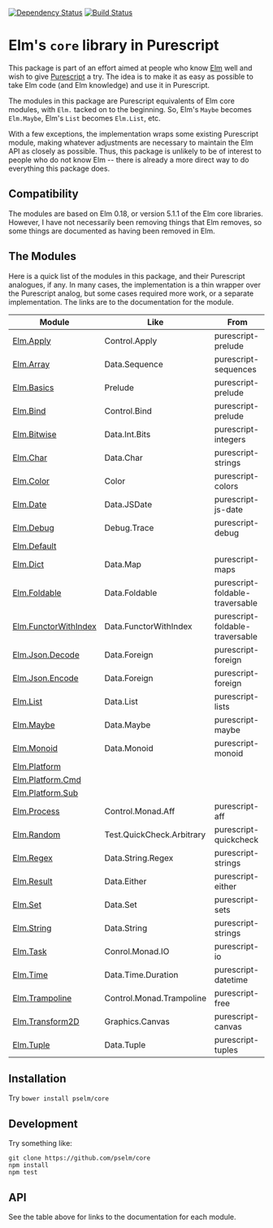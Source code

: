 [![Dependency Status](https://www.versioneye.com/user/projects/5701e80bfcd19a00415afff5/badge.svg?style=flat)](https://www.versioneye.com/user/projects/5701e80bfcd19a00415afff5)
[![Build Status](https://travis-ci.org/rgrempel/purescript-elm-compat.svg?branch=master)](https://travis-ci.org/rgrempel/purescript-elm-compat)

# Elm's `core` library in Purescript

This package is part of an effort aimed at people who know
[Elm](http://elm-lang.org) well and wish to give
[Purescript](http://purescript.org) a try. The idea is to make it as easy
as possible to take Elm code (and Elm knowledge) and use it in Purescript.

The modules in this package are Purescript equivalents of Elm core modules,
with `Elm.` tacked on to the beginning. So, Elm's `Maybe` becomes
`Elm.Maybe`, Elm's `List` becomes `Elm.List`, etc.

With a few exceptions, the implementation wraps some existing
Purescript module, making whatever adjustments are necessary to maintain
the Elm API as closely as possible. Thus, this package is unlikely to
be of interest to people who do not know Elm -- there is already a
more direct way to do everything this package does.

## Compatibility

The modules are based on Elm 0.18, or version 5.1.1 of the Elm core libraries.
However, I have not necessarily been removing things that Elm removes, so some
things are documented as having been removed in Elm.

## The Modules

Here is a quick list of the modules in this package, and their Purescript analogues,
if any. In many cases, the implementation is a thin wrapper over the Purescript analog,
but some cases required more work, or a separate implementation. The links are to
the documentation for the module.

| Module             | Like          | From                 |
| ------------------ | ------------- | ---------------------|
| [Elm.Apply]        | Control.Apply | purescript-prelude   |
| [Elm.Array]        | Data.Sequence | purescript-sequences |
| [Elm.Basics]       | Prelude       | purescript-prelude   |
| [Elm.Bind]         | Control.Bind  | purescript-prelude   |
| [Elm.Bitwise]      | Data.Int.Bits | purescript-integers  |
| [Elm.Char]         | Data.Char     | purescript-strings   |
| [Elm.Color]        | Color         | purescript-colors    |
| [Elm.Date]         | Data.JSDate   | purescript-js-date   |
| [Elm.Debug]        | Debug.Trace   | purescript-debug     |
| [Elm.Default]      |               |                      |
| [Elm.Dict]         | Data.Map      | purescript-maps      |
| [Elm.Foldable]     | Data.Foldable | purescript-foldable-traversable |
| [Elm.FunctorWithIndex] | Data.FunctorWithIndex | purescript-foldable-traversable |
| [Elm.Json.Decode]  | Data.Foreign  | purescript-foreign   |
| [Elm.Json.Encode]  | Data.Foreign  | purescript-foreign   |
| [Elm.List]         | Data.List     | purescript-lists     |
| [Elm.Maybe]        | Data.Maybe    | purescript-maybe     |
| [Elm.Monoid]       | Data.Monoid   | purescript-monoid    |
| [Elm.Platform]     |               |                      |
| [Elm.Platform.Cmd] |               |                      |
| [Elm.Platform.Sub] |               |                      |
| [Elm.Process]      | Control.Monad.Aff  | purescript-aff        |                      |
| [Elm.Random]       | Test.QuickCheck.Arbitrary | purescript-quickcheck |
| [Elm.Regex]        | Data.String.Regex  | purescript-strings    |
| [Elm.Result]       | Data.Either        | purescript-either     |
| [Elm.Set]          | Data.Set           | purescript-sets       |
| [Elm.String]       | Data.String        | purescript-strings    |
| [Elm.Task]         | Conrol.Monad.IO    | purescript-io         |
| [Elm.Time]         | Data.Time.Duration | purescript-datetime   |
| [Elm.Trampoline]   | Control.Monad.Trampoline | purescript-free |
| [Elm.Transform2D]  | Graphics.Canvas    | purescript-canvas     |
| [Elm.Tuple]        | Data.Tuple         | purescript-tuples     |

[Elm.Apply]: generated-docs/Elm/Apply.md
[Elm.Array]: generated-docs/Elm/Array.md
[Elm.Basics]: generated-docs/Elm/Basics.md
[Elm.Bind]: generated-docs/Elm/Bind.md
[Elm.Bitwise]: generated-docs/Elm/Bitwise.md
[Elm.Char]: generated-docs/Elm/Char.md
[Elm.Color]: generated-docs/Elm/Color.md
[Elm.Date]: generated-docs/Elm/Date.md
[Elm.Debug]: generated-docs/Elm/Debug.md
[Elm.Default]: generated-docs/Elm/Default.md
[Elm.Dict]: generated-docs/Elm/Dict.md
[Elm.Foldable]: generated-docs/Elm/Foldable.md
[Elm.FunctorWithIndex]: generated-docs/Elm/FunctorWithIndex.md
[Elm.Json.Decode]: generated-docs/Elm/Json/Decode.md
[Elm.Json.Encode]: generated-docs/Elm/Json/Encode.md
[Elm.List]: generated-docs/Elm/List.md
[Elm.Maybe]: generated-docs/Elm/Maybe.md
[Elm.Monoid]: generated-docs/Elm/Monoid.md
[Elm.Platform]: generated-docs/Elm/Platform.md
[Elm.Platform.Cmd]: generated-docs/Elm/Platform/Cmd.md
[Elm.Platform.Sub]: generated-docs/Elm/Platform/Sub.md
[Elm.Process]: generated-docs/Elm/Process.md
[Elm.Random]: generated-docs/Elm/Random.md
[Elm.Regex]: generated-docs/Elm/Regex.md
[Elm.Result]: generated-docs/Elm/Result.md
[Elm.Set]: generated-docs/Elm/Set.md
[Elm.String]: generated-docs/Elm/String.md
[Elm.Task]: generated-docs/Elm/Task.md
[Elm.Time]: generated-docs/Elm/Time.md
[Elm.Trampoline]: generated-docs/Elm/Trampoline.md
[Elm.Transform2D]: generated-docs/Elm/Transform2D.md
[Elm.Tuple]: generated-docs/Elm/Tuple.md

## Installation

Try `bower install pselm/core`

## Development

Try something like:

    git clone https://github.com/pselm/core
    npm install
    npm test

## API

See the table above for links to the documentation for each module.
